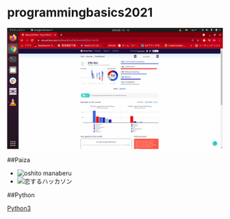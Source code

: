 # programmingbasics2021

![Rescuetime](./image/p1.png)

##Paiza

- ![oshito manaberu](./image/p2.png/p3.png/p4.png)
- ![恋するハッカソン](./image/p5.png)

##Python

[Python3](https://github.com/itc-n21019/lesson.git)
